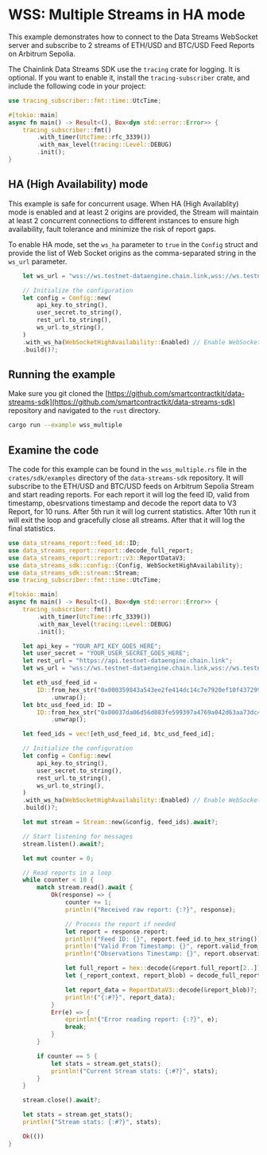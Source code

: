 # WSS: Multiple Streams in HA mode

This example demonstrates how to connect to the Data Streams WebSocket server and subscribe to 2 streams of ETH/USD and BTC/USD Feed Reports on Arbitrum Sepolia.

The Chainlink Data Streams SDK use the `tracing` crate for logging. It is optional. If you want to enable it, install the `tracing-subscriber` crate, and include the following code in your project:

```rust
use tracing_subscriber::fmt::time::UtcTime;

#[tokio::main]
async fn main() -> Result<(), Box<dyn std::error::Error>> {
    tracing_subscriber::fmt()
        .with_timer(UtcTime::rfc_3339())
        .with_max_level(tracing::Level::DEBUG)
        .init();
}
```

## HA (High Availability) mode

This example is safe for concurrent usage. When HA (High Availablity) mode is enabled and at least 2 origins are provided, the Stream will maintain at least 2 concurrent connections to different instances to ensure high availability, fault tolerance and minimize the risk of report gaps.

To enable HA mode, set the `ws_ha` parameter to `true` in the `Config` struct and provide the list of Web Socket origins as the comma-separated string in the `ws_url` parameter.

```rust
    let ws_url = "wss://ws.testnet-dataengine.chain.link,wss://ws.testnet-dataengine.chain.link";

    // Initialize the configuration
    let config = Config::new(
        api_key.to_string(),
        user_secret.to_string(),
        rest_url.to_string(),
        ws_url.to_string(),
    )
    .with_ws_ha(WebSocketHighAvailability::Enabled) // Enable WebSocket High Availability Mode
    .build()?;
```

## Running the example

Make sure you git cloned the [https://github.com/smartcontractkit/data-streams-sdk](https://github.com/smartcontractkit/data-streams-sdk) repository and navigated to the `rust` directory.

```bash
cargo run --example wss_multiple
```

## Examine the code

The code for this example can be found in the `wss_multiple.rs` file in the `crates/sdk/examples` directory of the `data-streams-sdk` repository. It will subscribe to the ETH/USD and BTC/USD feeds on Arbitrum Sepolia Stream and start reading reports. For each report it will log the feed ID, valid from timestamp, obesrvations timestamp and decode the report data to V3 Report, for 10 runs. After 5th run it will log current statistics. After 10th run it will exit the loop and gracefully close all streams. After that it will log the final statistics.

```rust
use data_streams_report::feed_id::ID;
use data_streams_report::report::decode_full_report;
use data_streams_report::report::v3::ReportDataV3;
use data_streams_sdk::config::{Config, WebSocketHighAvailability};
use data_streams_sdk::stream::Stream;
use tracing_subscriber::fmt::time::UtcTime;

#[tokio::main]
async fn main() -> Result<(), Box<dyn std::error::Error>> {
    tracing_subscriber::fmt()
        .with_timer(UtcTime::rfc_3339())
        .with_max_level(tracing::Level::DEBUG)
        .init();

    let api_key = "YOUR_API_KEY_GOES_HERE";
    let user_secret = "YOUR_USER_SECRET_GOES_HERE";
    let rest_url = "https://api.testnet-dataengine.chain.link";
    let ws_url = "wss://ws.testnet-dataengine.chain.link,wss://ws.testnet-dataengine.chain.link";

    let eth_usd_feed_id =
        ID::from_hex_str("0x000359843a543ee2fe414dc14c7e7920ef10f4372990b79d6361cdc0dd1ba782")
            .unwrap();
    let btc_usd_feed_id: ID =
        ID::from_hex_str("0x00037da06d56d083fe599397a4769a042d63aa73dc4ef57709d31e9971a5b439")
            .unwrap();

    let feed_ids = vec![eth_usd_feed_id, btc_usd_feed_id];

    // Initialize the configuration
    let config = Config::new(
        api_key.to_string(),
        user_secret.to_string(),
        rest_url.to_string(),
        ws_url.to_string(),
    )
    .with_ws_ha(WebSocketHighAvailability::Enabled) // Enable WebSocket High Availability Mode
    .build()?;

    let mut stream = Stream::new(&config, feed_ids).await?;

    // Start listening for messages
    stream.listen().await?;

    let mut counter = 0;

    // Read reports in a loop
    while counter < 10 {
        match stream.read().await {
            Ok(response) => {
                counter += 1;
                println!("Received raw report: {:?}", response);

                // Process the report if needed
                let report = response.report;
                println!("Feed ID: {}", report.feed_id.to_hex_string());
                println!("Valid From Timestamp: {}", report.valid_from_timestamp);
                println!("Observations Timestamp: {}", report.observations_timestamp);

                let full_report = hex::decode(&report.full_report[2..])?;
                let (_report_context, report_blob) = decode_full_report(&full_report)?;

                let report_data = ReportDataV3::decode(&report_blob)?;
                println!("{:#?}", report_data);
            }
            Err(e) => {
                eprintln!("Error reading report: {:?}", e);
                break;
            }
        }

        if counter == 5 {
            let stats = stream.get_stats();
            println!("Current Stream stats: {:#?}", stats);
        }
    }

    stream.close().await?;

    let stats = stream.get_stats();
    println!("Stream stats: {:#?}", stats);

    Ok(())
}
```
